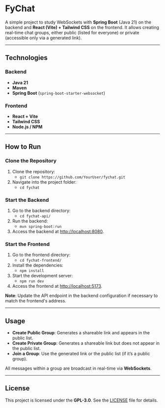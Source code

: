 # FyChat

A simple project to study WebSockets with **Spring Boot** (Java 21) on the backend and **React (Vite) + Tailwind CSS** on the frontend. It allows creating real-time chat groups, either public (listed for everyone) or private (accessible only via a generated link).

---

## Technologies

### Backend
- **Java 21**
- **Maven**
- **Spring Boot** (`spring-boot-starter-websocket`)

### Frontend
- **React + Vite**
- **Tailwind CSS**
- **Node.js / NPM**

---

## How to Run

### Clone the Repository
1. Clone the repository:
   - `git clone https://github.com/YourUser/fychat.git`
2. Navigate into the project folder:
   - `cd fychat`

### Start the Backend
1. Go to the backend directory:
   - `cd fychat-api/`
2. Run the backend:
   - `mvn spring-boot:run`
3. Access the backend at [http://localhost:8080](http://localhost:8080).

### Start the Frontend
1. Go to the frontend directory:
   - `cd fychat-frontend/`
2. Install the dependencies:
   - `npm install`
3. Start the development server:
   - `npm run dev`
4. Access the frontend at [http://localhost:5173](http://localhost:5173).

**Note**: Update the API endpoint in the backend configuration if necessary to match the frontend's address.

---

## Usage
- **Create Public Group**: Generates a shareable link and appears in the public list.
- **Create Private Group**: Generates a shareable link but does not appear in the public list.
- **Join a Group**: Use the generated link or the public list (if it’s a public group).

All messages within a group are broadcast in real-time via **WebSockets**.

---

## License
This project is licensed under the **GPL-3.0**. See the [LICENSE](./LICENSE) file for details.
